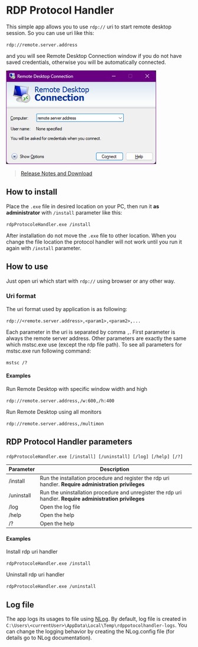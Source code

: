 # RDP Protocol Handler
This simple app allows you to use `rdp://` uri to start remote desktop session. So you can use uri like this:

`rdp://remote.server.address`

and you will see Remote Desktop Connection window if you do not have saved credentials, otherwise you will be automatically connected.

![Remote Desktop Connection window](img/remoteDesktopWindow.png "Logo Title Text 1")

> [Release Notes and Download](https://github.com/LanceMcCarthy/RdpProtocolHandler/releases)

## How to install
Place the `.exe` file in desired location on your PC, then run it **as administrator** with `/install` parameter like this:

`rdpProtocoleHandler.exe /install`

After installation do not move the `.exe` file to other location. When you change the file location the protocol handler will not work until you run it again with `/install` parameter.

## How to use
Just open uri which start with `rdp://` using browser or any other way.

### Uri format
The uri format used by application is as following:

`rdp://<remote.server.address>,<param1>,<param2>,...`

Each parameter in the uri is separated by comma `,`. First parameter is always the remote server address. Other parameters are exactly the same which mstsc.exe use (except the rdp file path). To see all parameters for mstsc.exe run following command:

`mstsc /?`

#### Examples
Run Remote Desktop with specific window width and high

`rdp://remote.server.address,/w:600,/h:400`

Run Remote Desktop using all monitors

`rdp://remote.server.address,/multimon`

## RDP Protocol Handler parameters
`rdpProtocoleHandler.exe [/install] [/uninstall] [/log] [/help] [/?]`

Parameter       | Description
 -------------- | ------------- 
 /install       | Run the installation procedure and register the rdp uri handler. **Require administration privileges**
 /uninstall     | Run the uninstallation procedure and unregister the rdp uri handler. **Require administration privileges**
 /log           | Open the log file
 /help          | Open the help
 /?             | Open the help

#### Examples
Install rdp uri handler

`rdpProtocoleHandler.exe /install`

Uninstall rdp uri handler

`rdpProtocoleHandler.exe /uninstall`

## Log file
The app logs its usages to file using [NLog](http://nlog-project.org). By default, log file is created in `C:\Users\<currentUser>\AppData\Local\Temp\rdppotocolhandler-logs`. You can change the logging behavior by creating the NLog.config file (for details go to NLog documentation). 
